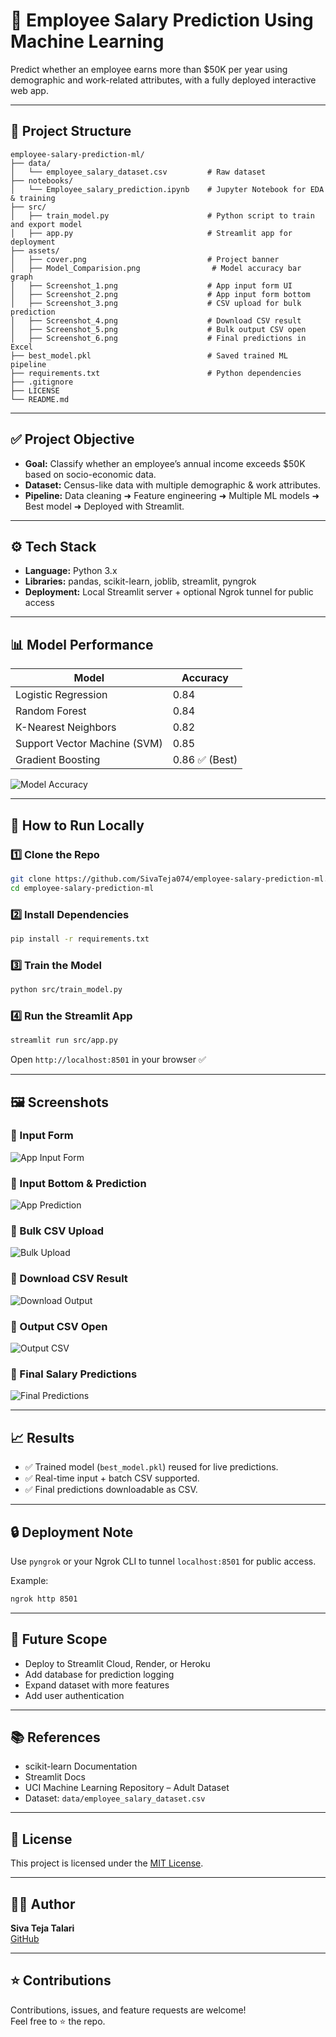 # 💼 Employee Salary Prediction Using Machine Learning

Predict whether an employee earns more than \$50K per year using demographic and work-related attributes, with a fully deployed interactive web app.

---

## 📁 Project Structure
```
employee-salary-prediction-ml/
├── data/
│   └── employee_salary_dataset.csv         # Raw dataset
├── notebooks/
│   └── Employee_salary_prediction.ipynb    # Jupyter Notebook for EDA & training
├── src/
│   ├── train_model.py                      # Python script to train and export model
│   ├── app.py                              # Streamlit app for deployment
├── assets/
│   ├── cover.png                           # Project banner
│   ├── Model_Comparision.png                # Model accuracy bar graph
│   ├── Screenshot_1.png                    # App input form UI
│   ├── Screenshot_2.png                    # App input form bottom
│   ├── Screenshot_3.png                    # CSV upload for bulk prediction
│   ├── Screenshot_4.png                    # Download CSV result
│   ├── Screenshot_5.png                    # Bulk output CSV open
│   ├── Screenshot_6.png                    # Final predictions in Excel
├── best_model.pkl                          # Saved trained ML pipeline
├── requirements.txt                        # Python dependencies
├── .gitignore
├── LICENSE
└── README.md
```

---

## ✅ Project Objective

- **Goal:** Classify whether an employee’s annual income exceeds $50K based on socio-economic data.
- **Dataset:** Census-like data with multiple demographic & work attributes.
- **Pipeline:** Data cleaning ➜ Feature engineering ➜ Multiple ML models ➜ Best model ➜ Deployed with Streamlit.

---

## ⚙️ Tech Stack

- **Language:** Python 3.x  
- **Libraries:** pandas, scikit-learn, joblib, streamlit, pyngrok  
- **Deployment:** Local Streamlit server + optional Ngrok tunnel for public access

---

## 📊 Model Performance

| Model                        | Accuracy |
|-----------------------------|----------|
| Logistic Regression         | 0.84     |
| Random Forest               | 0.84     |
| K-Nearest Neighbors         | 0.82     |
| Support Vector Machine (SVM)| 0.85     |
| Gradient Boosting           | 0.86 ✅ (Best) |

![Model Accuracy](assets/Model_Comparision.png)

---

## 🚀 How to Run Locally

### 1️⃣ Clone the Repo
```bash
git clone https://github.com/SivaTeja074/employee-salary-prediction-ml.git
cd employee-salary-prediction-ml
```

### 2️⃣ Install Dependencies
```bash
pip install -r requirements.txt
```

### 3️⃣ Train the Model
```bash
python src/train_model.py
```

### 4️⃣ Run the Streamlit App
```bash
streamlit run src/app.py
```

Open `http://localhost:8501` in your browser ✅

---

## 🖼️ Screenshots

### 🎯 Input Form  
![App Input Form](assets/Screenshot_1.png)

### 🎯 Input Bottom & Prediction  
![App Prediction](assets/Screenshot_2.png)

### 🎯 Bulk CSV Upload  
![Bulk Upload](assets/Screenshot_3.png)

### 🎯 Download CSV Result  
![Download Output](assets/Screenshot_4.png)

### 🎯 Output CSV Open  
![Output CSV](assets/Screenshot_5.png)

### 🎯 Final Salary Predictions  
![Final Predictions](assets/Screenshot_6.png)

---

## 📈 Results

- ✅ Trained model (`best_model.pkl`) reused for live predictions.  
- ✅ Real-time input + batch CSV supported.  
- ✅ Final predictions downloadable as CSV.  

---

## 🔒 Deployment Note

Use `pyngrok` or your Ngrok CLI to tunnel `localhost:8501` for public access.

Example:
```bash
ngrok http 8501
```

---

## 🔮 Future Scope

- Deploy to Streamlit Cloud, Render, or Heroku  
- Add database for prediction logging  
- Expand dataset with more features  
- Add user authentication  

---

## 📚 References

- scikit-learn Documentation  
- Streamlit Docs  
- UCI Machine Learning Repository – Adult Dataset  
- Dataset: `data/employee_salary_dataset.csv`

---

## 📜 License

This project is licensed under the [MIT License](LICENSE).

---

## 👨‍💻 Author

**Siva Teja Talari**  
[GitHub](https://github.com/SivaTeja074)

---

## ⭐ Contributions

Contributions, issues, and feature requests are welcome!  
Feel free to ⭐ the repo.
